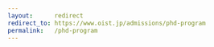 ```yaml
---
layout:      redirect
redirect_to: https://www.oist.jp/admissions/phd-program
permalink:   /phd-program
---
```

